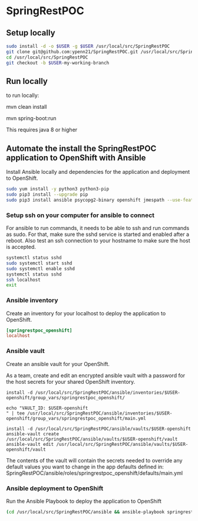 # SpringRestPOC

## Setup locally

```bash
sudo install -d -o $USER -g $USER /usr/local/src/SpringRestPOC
git clone git@github.com:ypenn21/SpringRestPOC.git /usr/local/src/SpringRestPOC
cd /usr/local/src/SpringRestPOC
git checkout -b $USER-my-working-branch
```

## Run locally

to run locally:


mvn clean install 


mvn spring-boot:run

This requires java 8 or higher 

## Automate the install the SpringRestPOC application to OpenShift with Ansible

Install Ansible locally and dependencies for the application and deployment to OpenShift. 

```bash
sudo yum install -y python3 python3-pip
sudo pip3 install --upgrade pip
sudo pip3 install ansible psycopg2-binary openshift jmespath --use-feature=2020-resolver
```

### Setup ssh on your computer for ansible to connect

For ansible to run commands, it needs to be able to ssh and run commands as sudo. For that, make sure the sshd service is started and enabled after a reboot. Also test an ssh connection to your hostname to make sure the host is accepted.

```bash
systemctl status sshd
sudo systemctl start sshd
sudo systemctl enable sshd
systemctl status sshd
ssh localhost
exit
```

### Ansible inventory

Create an inventory for your localhost to deploy the application to OpenShift. 

```ini
[springrestpoc_openshift]
localhost
```

### Ansible vault

Create an ansible vault for your OpenShift.

As a team, create and edit an encrypted ansible vault with a password for the host secrets for your shared OpenShift inventory.

```
install -d /usr/local/src/SpringRestPOC/ansible/inventories/$USER-openshift/group_vars/springrestpoc_openshift/

echo "VAULT_ID: $USER-openshift
" | tee /usr/local/src/SpringRestPOC/ansible/inventories/$USER-openshift/group_vars/springrestpoc_openshift/main.yml

install -d /usr/local/src/SpringRestPOC/ansible/vaults/$USER-openshift
ansible-vault create /usr/local/src/SpringRestPOC/ansible/vaults/$USER-openshift/vault
ansible-vault edit /usr/local/src/SpringRestPOC/ansible/vaults/$USER-openshift/vault
```

The contents of the vault will contain the secrets needed to override any default values you want to change in the app defaults defined in: SpringRestPOC/ansible/roles/springrestpoc_openshift/defaults/main.yml

### Ansible deployment to OpenShift

Run the Ansible Playbook to deploy the application to OpenShift

```bash
(cd /usr/local/src/SpringRestPOC/ansible && ansible-playbook springrestpoc_openshift.yml -i inventories/$USER-openshift/hosts --vault-id @prompt)
```
